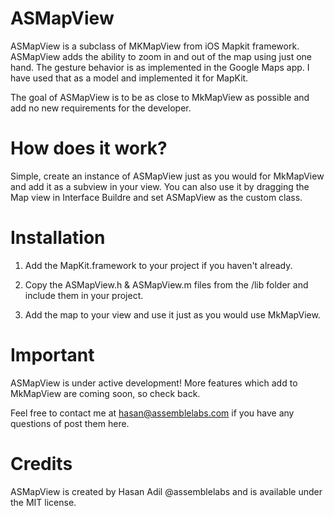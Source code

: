 ASMapView
=========

ASMapView is a subclass of MKMapView from iOS Mapkit framework. ASMapView adds the ability to zoom in and out of the map using just one hand. The gesture behavior is as implemented in the Google Maps app. I have used that as a model and implemented it for MapKit. 

The goal of ASMapView is to be as close to MkMapView as possible and add no new requirements for the developer.

How does it work?
=================
Simple, create an instance of ASMapView just as you would for MkMapView and add it as a subview in your view. You can also use it by dragging the Map view in Interface Buildre and set ASMapView as the custom class.

Installation
============

1) Add the MapKit.framework to your project if you haven't already.

2) Copy the ASMapView.h & ASMapView.m files from the /lib folder and include them in your project.

3) Add the map to your view and use it just as you would use MkMapView.

Important
=========
ASMapView is under active development! More features which add to MkMapView are coming soon, so check back. 

Feel free to contact me at hasan@assemblelabs.com if you have any questions of post them here.

Credits
=======
ASMapView is created by Hasan Adil @assemblelabs and is available under the MIT license.




